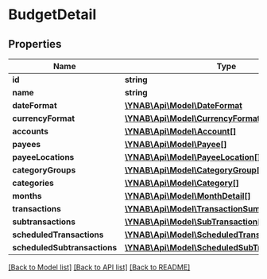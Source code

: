 # BudgetDetail

## Properties
Name | Type | Description | Notes
------------ | ------------- | ------------- | -------------
**id** | **string** |  | 
**name** | **string** |  | 
**dateFormat** | [**\YNAB\Api\Model\DateFormat**](DateFormat.md) |  | [optional] 
**currencyFormat** | [**\YNAB\Api\Model\CurrencyFormat**](CurrencyFormat.md) |  | [optional] 
**accounts** | [**\YNAB\Api\Model\Account[]**](Account.md) |  | [optional] 
**payees** | [**\YNAB\Api\Model\Payee[]**](Payee.md) |  | [optional] 
**payeeLocations** | [**\YNAB\Api\Model\PayeeLocation[]**](PayeeLocation.md) |  | [optional] 
**categoryGroups** | [**\YNAB\Api\Model\CategoryGroup[]**](CategoryGroup.md) |  | [optional] 
**categories** | [**\YNAB\Api\Model\Category[]**](Category.md) |  | [optional] 
**months** | [**\YNAB\Api\Model\MonthDetail[]**](MonthDetail.md) |  | [optional] 
**transactions** | [**\YNAB\Api\Model\TransactionSummary[]**](TransactionSummary.md) |  | [optional] 
**subtransactions** | [**\YNAB\Api\Model\SubTransaction[]**](SubTransaction.md) |  | [optional] 
**scheduledTransactions** | [**\YNAB\Api\Model\ScheduledTransactionSummary[]**](ScheduledTransactionSummary.md) |  | [optional] 
**scheduledSubtransactions** | [**\YNAB\Api\Model\ScheduledSubTransaction[]**](ScheduledSubTransaction.md) |  | [optional] 

[[Back to Model list]](../README.md#documentation-for-models) [[Back to API list]](../README.md#documentation-for-api-endpoints) [[Back to README]](../README.md)


